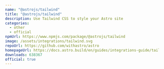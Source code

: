 ```yaml
---
name: "@astrojs/tailwind"
title: "@astrojs/tailwind"
description: Use Tailwind CSS to style your Astro site
categories:
  - other
  - official
npmUrl: https://www.npmjs.com/package/@astrojs/tailwind
image: /assets/integrations/tailwind.svg
repoUrl: https://github.com/withastro/astro
homepageUrl: https://docs.astro.build/en/guides/integrations-guide/tailwind/
downloads: 638367
official: true
---
```

